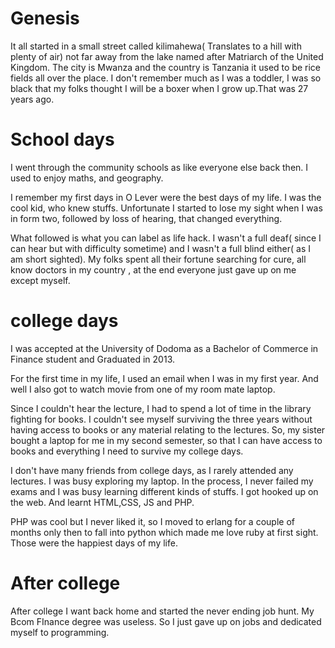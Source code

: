 # Genesis
It all started in a small street called kilimahewa( Translates to a hill with
plenty of air) not far away from the lake named after Matriarch of the United
Kingdom. The city is Mwanza and the country is Tanzania it used to be rice fields
all over the place. I don't remember
much as I was a toddler, I was so black that my folks thought I will be a boxer
when I grow up.That was  27 years ago.

# School days
I went through the community schools as like everyone else back then. I used to
enjoy maths, and geography.

I remember my first days in O Lever were the best days of my life. I was the
cool kid, who knew stuffs. Unfortunate I started to lose my sight when I was in
form two, followed by loss of hearing, that changed everything.

What followed is what you can label as life hack. I wasn't a full deaf( since I
can hear but with difficulty sometime) and I wasn't a full blind either( as I am
short sighted). My folks spent all their fortune searching for cure, all know
doctors in my country , at the end everyone just gave up on me except myself.

# college days

I was accepted at the University of Dodoma as a Bachelor of Commerce in Finance
student and Graduated in 2013. 

For the first time in my life, I used an email when I was in my first year. And
well I also got to watch movie from one of my room mate laptop.

Since I couldn't hear the lecture, I had to spend a lot of time in the library
fighting for books. I couldn't see myself surviving the three years without
having access  to books or any material relating to the lectures. So, my sister
bought a laptop for me in my second semester, so that I can have access to books
and everything I need to survive my college days.

I don't have many friends from college days, as I rarely attended any lectures. I
was busy exploring my laptop. In the process, I never failed my exams and I was
busy learning different kinds of stuffs. I got hooked up on the web. And learnt
HTML,CSS, JS and PHP.

PHP was cool but I never liked it, so I moved to erlang for a couple of months
only then to fall into python which made me love ruby at first sight. Those were
the happiest days of my life.

# After college
After college I want back home and started the never ending job hunt. My Bcom
FInance degree  was useless. So I just gave up on jobs and dedicated myself to
programming.

